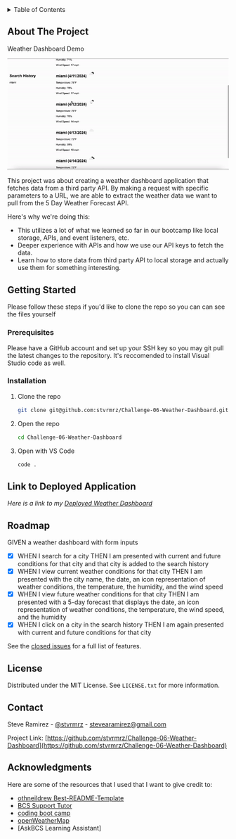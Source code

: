 <!-- TABLE OF CONTENTS -->
<details>
  <summary>Table of Contents</summary>
  <ol>
    <li>
      <a href="#about-the-project">About The Project</a>
    </li>
    <li>
      <a href="#getting-started">Getting Started</a>
      <ul>
        <li><a href="#prerequisites">Prerequisites</a></li>
        <li><a href="#installation">Installation</a></li>
      </ul>
    </li>
    <li><a href="#link-to-deployed-application">Link to Deployed Application</a></li>
    <li><a href="#license">License</a></li>
    <li><a href="#contact">Contact</a></li>
    <li><a href="#acknowledgments">Acknowledgments</a></li>
  </ol>
</details>

<!-- ABOUT THE PROJECT -->
## About The Project
Weather Dashboard Demo

![Project Blog Post Demo](/assets/weatherDashboardDemo.gif)

This project was about creating a weather dashboard application that fetches data from a third party API. By making a request with specific parameters to a URL, we are able to extract the weather data we want to pull from the 5 Day Weather Forecast API.

Here's why we're doing this:
* This utilizes a lot of what we learned so far in our bootcamp like local storage, APIs, and event listeners, etc.
* Deeper experience with APIs and how we use our API keys to fetch the data.
* Learn how to store data from third party API to local storage and actually use them for something interesting. 


<!-- GETTING STARTED -->
## Getting Started

Please follow these steps if you'd like to clone the repo so you can can see the files yourself

### Prerequisites

Please have a GitHub account and set up your SSH key so you may git pull the latest changes to the repository. It's
reccomended to install Visual Studio code as well.

### Installation

1. Clone the repo
   ```sh
   git clone git@github.com:stvrmrz/Challenge-06-Weather-Dashboard.git
   ```
3. Open the repo 
   ```sh
   cd Challenge-06-Weather-Dashboard
   ```
4. Open with VS Code
   ```sh
   code .
   ```

<!-- USAGE EXAMPLES -->
## Link to Deployed Application

_Here is a link to my [Deployed Weather Dashboard](https://stvrmrz.github.io/Challenge-06-Weather-Dashboard/)_

<!-- ROADMAP -->
## Roadmap

GIVEN a weather dashboard with form inputs
- [x] WHEN I search for a city
      THEN I am presented with current and future conditions for that city and that city is added to the search history
- [x] WHEN I view current weather conditions for that city
      THEN I am presented with the city name, the date, an icon representation of weather conditions, the temperature, the humidity, and the wind speed
- [x] WHEN I view future weather conditions for that city
      THEN I am presented with a 5-day forecast that displays the date, an icon representation of weather conditions, the temperature, the wind speed, and the humidity
- [x] WHEN I click on a city in the search history
      THEN I am again presented with current and future conditions for that city

See the [closed issues](https://github.com/stvrmrz/Challenge-06-Weather-Dashboard/issues/1) for a full list of features.

<!-- LICENSE -->
## License

Distributed under the MIT License. See `LICENSE.txt` for more information.

<!-- CONTACT -->
## Contact

Steve Ramirez - [@stvrmrz](https://twitter.com/stvrmrz) - stevearamirez@gmail.com

Project Link: [https://github.com/stvrmrz/Challenge-06-Weather-Dashboard](https://github.com/stvrmrz/Challenge-06-Weather-Dashboard)

<!-- ACKNOWLEDGMENTS -->
## Acknowledgments

Here are some of the resources that I used that I want to give credit to:

* [othneildrew Best-README-Template](https://github.com/othneildrew/Best-README-Template)
* [BCS Support Tutor](https://2u-20.wistia.com/medias/trfd1jx6o2)
* [coding boot camp](https://coding-boot-camp.github.io/full-stack/apis/how-to-use-api-keys)
* [openWeatherMap](https://openweathermap.org/forecast5)
* [AskBCS Learning Assistant]
